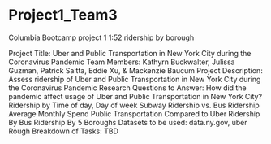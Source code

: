 # Project1_Team3
Columbia Bootcamp project 1
1:52
ridership by borough

Project Title: Uber and Public Transportation in New York City during the Coronavirus Pandemic
Team Members: Kathyrn Buckwalter, Julissa Guzman, Patrick Saitta, Eddie Xu, & Mackenzie Baucum
Project Description: Assess ridership of Uber and Public Transportation in New York City during the Coronavirus Pandemic
Research Questions to Answer:
How did the pandemic affect usage of Uber and Public Transportation in New York City?
Ridership by Time of day, Day of week
Subway Ridership vs. Bus Ridership
Average Monthly Spend
Public Transportation Compared to Uber
Ridership By Bus
Ridership By 5 Boroughs
Datasets to be used: data.ny.gov, uber
Rough Breakdown of Tasks: TBD
